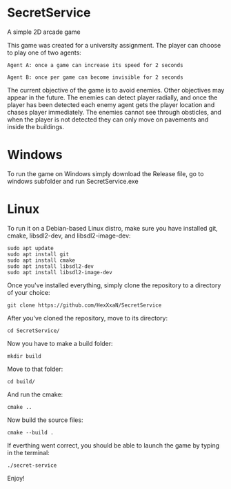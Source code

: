 # SecretService
A simple 2D arcade game 

This game was created for a university assignment. 
The player can choose to play one of two agents:

`Agent A: once a game can increase its speed for 2 seconds`

`Agent B: once per game can become invisible for 2 seconds`

The current objective of the game is to avoid enemies. Other objectives may appear in the future.
The enemies can detect player radially, and once the player has been detected each enemy agent gets the player location and chases player immediately.
The enemies cannot see through obsticles, and when the player is not detected they can only move on pavements and inside the buildings.

# Windows

To run the game on Windows simply download the Release file, go to windows subfolder and run SecretService.exe

# Linux

To run it on a Debian-based Linux distro, make sure you have installed git, cmake, libsdl2-dev, and libsdl2-image-dev:

```
sudo apt update
sudo apt install git
sudo apt install cmake
sudo apt install libsdl2-dev
sudo apt install libsdl2-image-dev
```

Once you've installed everything, simply clone the repository to a directory of your choice:
```
git clone https://github.com/HexXxaN/SecretService
```
After you've cloned the repository, move to its directory:
```
cd SecretService/
```
Now you have to make a build folder:
```
mkdir build
```
Move to that folder:
```
cd build/
```
And run the cmake:
```
cmake ..
```
Now build the source files:
```
cmake --build .
```
If everthing went correct, you should be able to launch the game by typing in the terminal:
```
./secret-service
```
Enjoy!
